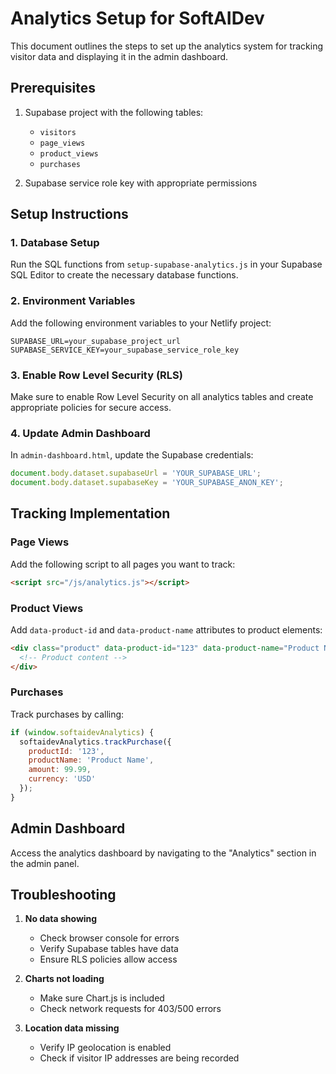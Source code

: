 # Analytics Setup for SoftAIDev

This document outlines the steps to set up the analytics system for tracking visitor data and displaying it in the admin dashboard.

## Prerequisites

1. Supabase project with the following tables:
   - `visitors`
   - `page_views`
   - `product_views`
   - `purchases`

2. Supabase service role key with appropriate permissions

## Setup Instructions

### 1. Database Setup

Run the SQL functions from `setup-supabase-analytics.js` in your Supabase SQL Editor to create the necessary database functions.

### 2. Environment Variables

Add the following environment variables to your Netlify project:

```
SUPABASE_URL=your_supabase_project_url
SUPABASE_SERVICE_KEY=your_supabase_service_role_key
```

### 3. Enable Row Level Security (RLS)

Make sure to enable Row Level Security on all analytics tables and create appropriate policies for secure access.

### 4. Update Admin Dashboard

In `admin-dashboard.html`, update the Supabase credentials:

```javascript
document.body.dataset.supabaseUrl = 'YOUR_SUPABASE_URL';
document.body.dataset.supabaseKey = 'YOUR_SUPABASE_ANON_KEY';
```

## Tracking Implementation

### Page Views

Add the following script to all pages you want to track:

```html
<script src="/js/analytics.js"></script>
```

### Product Views

Add `data-product-id` and `data-product-name` attributes to product elements:

```html
<div class="product" data-product-id="123" data-product-name="Product Name">
  <!-- Product content -->
</div>
```

### Purchases

Track purchases by calling:

```javascript
if (window.softaidevAnalytics) {
  softaidevAnalytics.trackPurchase({
    productId: '123',
    productName: 'Product Name',
    amount: 99.99,
    currency: 'USD'
  });
}
```

## Admin Dashboard

Access the analytics dashboard by navigating to the "Analytics" section in the admin panel.

## Troubleshooting

1. **No data showing**
   - Check browser console for errors
   - Verify Supabase tables have data
   - Ensure RLS policies allow access

2. **Charts not loading**
   - Make sure Chart.js is included
   - Check network requests for 403/500 errors

3. **Location data missing**
   - Verify IP geolocation is enabled
   - Check if visitor IP addresses are being recorded
